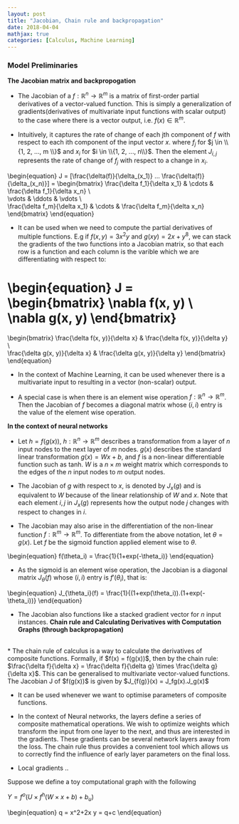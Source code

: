 ```yaml
---
layout: post
title: "Jacobian, Chain rule and backpropagation"
date: 2018-04-04
mathjax: true
categories: [Calculus, Machine Learning]
---
```


### Model Preliminaries
**The Jacobian matrix and backpropogation**
<br>

* The Jacobian of a $f:\mathbb{R}^n \rightarrow \mathbb{R}^m$ is a matrix of first-order partial derivatives of a vector-valued function. This is simply a generalization of gradients(derivatives of multivariate input functions with scalar output) to the case where there is a vector output, i.e. $f(x) \in \mathbb{R}^m$. 

* Intuitively, it captures the rate of change of each jth component of $f$ with respect to each ith component of the input vector $x$. where $f_j$ for $j \in \\{1, 2, ..., m \\}$ and $x_i$ for $i \in \\{1, 2, ..., n\\}$. Then the element $J_{i,j}$ represents the rate of change of $f_j$ with respect to a change in $x_i$.

\begin{equation}
J = [\frac{\delta(f)}{\delta_(x_1)} ... \frac{\delta(f)}{\delta_(x_n)}] = 
\begin{bmatrix}
\frac{\delta f_1}{\delta x_1} & \cdots & \frac{\delta f_1}{\delta x_n}
\\\
\vdots & \ddots & \vdots
\\\
\frac{\delta f_m}{\delta x_1} & \cdots & \frac{\delta f_m}{\delta x_n}
\end{bmatrix}
\end{equation}
* It can be used when we need to compute the partial derivatives of multiple functions. E.g if $f(x, y) = 3x^2y$ and $g(x y) = 2x + y^8$, we can stack the gradients of the two functions into a Jacobian matrix, so that each row is a function and each column is the varible which we are differentiating with respect to:

\begin{equation}
J = \begin{bmatrix}
\nabla f(x, y) \\\
\nabla g(x, y) 
\end{bmatrix}  
=
\begin{bmatrix}
\frac{\delta f(x, y)}{\delta x} & \frac{\delta f(x, y)}{\delta y} \\\
\frac{\delta g(x, y)}{\delta x} & \frac{\delta g(x, y)}{\delta y} 
\end{bmatrix}
\end{equation}

* In the context of Machine Learning, it can be used whenever there is a multivariate input to resulting in a vector (non-scalar) output.  

* A special case is when there is an element wise operation $f:\mathbb{R}^n \rightarrow \mathbb{R}^m$. Then the Jacobian of $f$ becomes a diagonal matrix whose $(i, i)$ entry is the value of the element wise operation.

**In the context of neural networks**

* Let $h = f(g(x))$, $h: \mathbb{R}^n \rightarrow \mathbb{R}^m$ describes a transformation from a layer of $n$ input nodes to the next layer of $m$ nodes. $g(x)$ describes the standard linear transformation $g(x) = Wx+b$, and $f$ is a non-linear differentiable function such as tanh. $W$ is a $n\times m$ weight matrix which corresponds to the edges of the $n$ input nodes to $m$ output nodes. 

* The Jacobian of $g$ with respect to $x$, is denoted by $J_x(g)$ and is equivalent to $W$ because of the linear relationship of $W$ and $x$. Note that each element $i, j$ in $J_x(g)$ represents how the output node $j$ changes with respect to changes in $i$.

* The Jacobian may also arise in the differentiation of the non-linear function $f: \mathbb{R}^m \rightarrow \mathbb{R}^m$. To differentiate from the above notation, let $\theta = g(x)$. Let $f$ be the sigmoid function applied element wise to $\theta$. 

\begin{equation}
f(\theta_i) = \frac{1}{1+exp(-\theta_i)}
\end{equation}

* As the sigmoid is an element wise operation, the Jacobian is a diagonal matrix $J_\theta(f)$ whose $(i, i)$ entry is $f'(\theta_i)$, that is:

\begin{equation}
J_{\theta_i}(f) = \frac{1}{(1+exp(\theta_i)).(1+exp(-\theta_i))}
\end{equation}

* The Jacobian also functions like a stacked gradient vector for $n$ input instances. 
**Chain rule and Calculating Derivatives with Computation Graphs (through backpropagation)**
<br>
* The chain rule of calculus is a way to calculate the derivatives of composite functions. Formally, if $f(x) = f(g(x))$, then by the chain rule: $\frac{\delta f}{\delta x} = \frac{\delta f}{\delta g} \times \frac{\delta g}{\delta x}$. This can be generalised to multivariate vector-valued functions. The Jacobian J of $f(g(x))$ is given by $J_{f(g)}(x) = J_fg(x).J_g(x)$

* It can be used whenever we want to optimise parameters of composite functions.

* In the context of Neural networks, the layers define a series of composite mathematical operations. We wish to optimize  weights which transform the input from one layer to the next, and thus are interested in the gradients. These gradients can be several network layers away from the loss. The chain rule thus provides a convenient tool which allows us to correctly find the influence of early layer parameters on the final loss.

* Local gradients .. 

Suppose we define a toy computational graph with the following

$Y = f^o(U\times f^h(W\times x+b) + b_u)$

\begin{equation}
q = x^2+2x
y = q+c
\end{equation}


